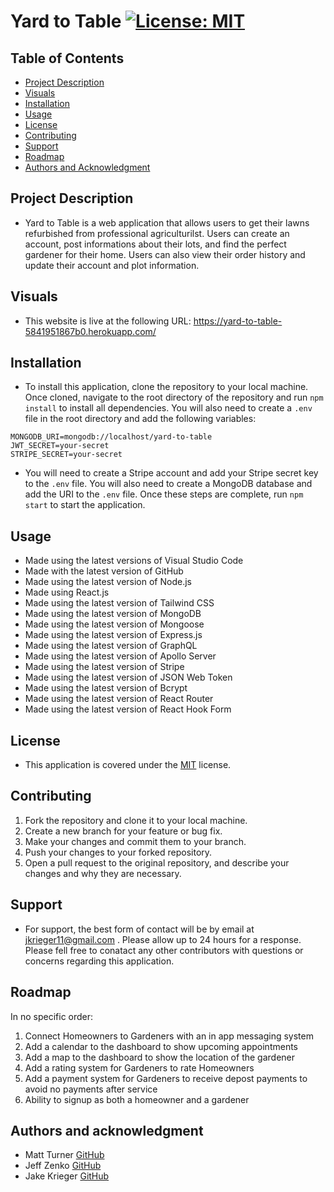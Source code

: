 # Yard to Table [![License: MIT](https://img.shields.io/badge/License-MIT-yellow.svg)](https://opensource.org/licenses/MIT)

## Table of Contents
- [Project Description](#project-description)
- [Visuals](#visuals)
- [Installation](#installation)
- [Usage](#usage)
- [License](#license)
- [Contributing](#contributing)
- [Support](#support)
- [Roadmap](#roadmap)
- [Authors and Acknowledgment](#authors-and-acknowledgment)

## Project Description
* Yard to Table is a web application that allows users to get their lawns refurbished from professional agriculturilst. Users can create an account, post informations about their lots, and find the perfect gardener for their home. Users can also view their order history and update their account and plot information.

## Visuals
* This website is live at the following URL: https://yard-to-table-5841951867b0.herokuapp.com/

## Installation
* To install this application, clone the repository to your local machine. Once cloned, navigate to the root directory of the repository and run `npm install` to install all dependencies. You will also need to create a `.env` file in the root directory and add the following variables:
```
MONGODB_URI=mongodb://localhost/yard-to-table
JWT_SECRET=your-secret
STRIPE_SECRET=your-secret
```
* You will need to create a Stripe account and add your Stripe secret key to the `.env` file. You will also need to create a MongoDB database and add the URI to the `.env` file. Once these steps are complete, run `npm start` to start the application.

## Usage
* Made using the latest versions of Visual Studio Code
* Made with the latest version of GitHub
* Made using the latest version of Node.js
* Made using React.js
* Made using the latest version of Tailwind CSS
* Made using the latest version of MongoDB
* Made using the latest version of Mongoose
* Made using the latest version of Express.js
* Made using the latest version of GraphQL
* Made using the latest version of Apollo Server
* Made using the latest version of Stripe
* Made using the latest version of JSON Web Token
* Made using the latest version of Bcrypt
* Made using the latest version of React Router
* Made using the latest version of React Hook Form


## License
* This application is covered under the [MIT](https://choosealicense.com/licenses/mit/) license.

## Contributing
1. Fork the repository and clone it to your local machine.
2. Create a new branch for your feature or bug fix.
3. Make your changes and commit them to your branch.
4. Push your changes to your forked repository.
5. Open a pull request to the original repository, and describe your changes and why they are necessary.


## Support
* For support, the best form of contact will be by email at jkrieger11@gmail.com . Please allow up to 24 hours for a response. Please fell free to conatact any other contributors with questions or concerns regarding this application.

## Roadmap
In no specific order:
1. Connect Homeowners to Gardeners with an in app messaging system
2. Add a calendar to the dashboard to show upcoming appointments
3. Add a map to the dashboard to show the location of the gardener
4. Add a rating system for Gardeners to rate Homeowners
5. Add a payment system for Gardeners to receive depost payments to avoid no payments after service
6. Ability to signup as both a homeowner and a gardener


## Authors and acknowledgment
* Matt Turner [GitHub](https://github.com/maaront "GitHub Profile")
* Jeff Zenko [GitHub](https://github.com/codemodeactivate "GitHub Profile")
* Jake Krieger [GitHub](https://github.com/jkrieger6 "GitHub Profile")



